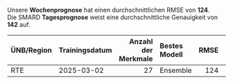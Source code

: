 
Unsere __Wochenprognose__ hat einen durchschnittlichen RMSE von __124__.  
Die SMARD __Tagesprognose__ weist eine durchschnittliche Genauigkeit von __142__ auf.
    
| ÜNB/Region   | Trainingsdatum   |   Anzahl der Merkmale | Bestes Modell   |   RMSE |   TSO RMSE |
|:-------------|:-----------------|----------------------:|:----------------|-------:|-----------:|
| RTE          | 2025-03-02       |                    27 | Ensemble        |    124 |        142 |